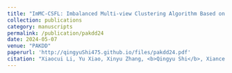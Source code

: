 ```yaml
---
title: "ImMC-CSFL: Imbalanced Multi-view Clustering Algorithm Based on Common-Specific Feature Learning"
collection: publications
category: manuscripts
permalink: /publication/pakdd24
date: 2024-05-07
venue: "PAKDD"
paperurl: 'http://qingyuShi475.github.io/files/pakdd24.pdf'
citation: "Xiaocui Li, Yu Xiao, Xinyu Zhang, <b>Qingyu Shi</b>, Xiance Tang. ImMC-CSFL: Imbalanced Multi-view Clustering Algorithm Based on Common-Specific Feature Learning. In Proceedings of the 28th Pacific-Asia Conference on Knowledge Discovery and Data Mining (PAKDD), Taipei, Taiwan, 2024: 221–232."
---
```



